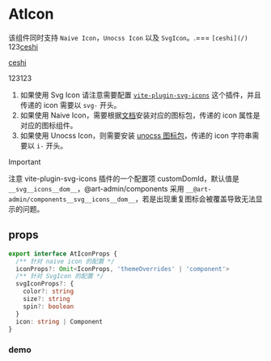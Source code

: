 # AtIcon

该组件同时支持 `Naive Icon`，`Unocss Icon` 以及 `SvgIcon`。.=== `[ceshi](/)`
<span class="text-[var(--vp-c-brand-lighter)]">123[ceshi](/)</span>

[ceshi](/)

<a>123123</a>
1. 如果使用 Svg Icon 请注意需要配置 [`vite-plugin-svg-icons`](https://github.com/vbenjs/vite-plugin-svg-icons) 这个插件，并且传递的 icon 需要以 `svg-` 开头。
2. 如果使用 Naive Icon，需要根据[文档](https://www.naiveui.com/zh-CN/os-theme/components/icon)安装对应的图标包，传递的 icon 属性是对应的图标组件。
3. 如果使用 Unocss Icon，则需要安装 [unocss 图标包](https://icones.js.org/)，传递的 icon 字符串需要以 `i-` 开头。

> [!IMPORTANT]
> 注意 vite-plugin-svg-icons 插件的一个配置项 customDomId，默认值是 `__svg__icons__dom__`，@art-admin/components 采用 `__@art-admin/components__svg__icons__dom__`，若是出现重复图标会被覆盖导致无法显示的问题。

## props

```ts
export interface AtIconProps {
  /** 针对 naive icon 的配置 */
  iconProps?: Omit<IconProps, 'themeOverrides' | 'component'>
  /** 针对 SvgIcon 的配置 */
  svgIconProps?: {
    color?: string
    size?: string
    spin?: boolean
  }
  icon: string | Component
}
```

### demo

<demo src="../examples/at-icon/at-icon.vue"></demo>
